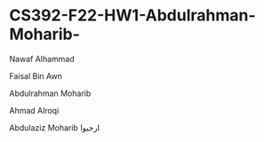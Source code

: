 # CS392-F22-HW1-Abdulrahman-Moharib-

Nawaf Alhammad

Faisal Bin Awn

Abdulrahman Moharib

Ahmad Alroqi

Abdulaziz Moharib
ارحبوا
